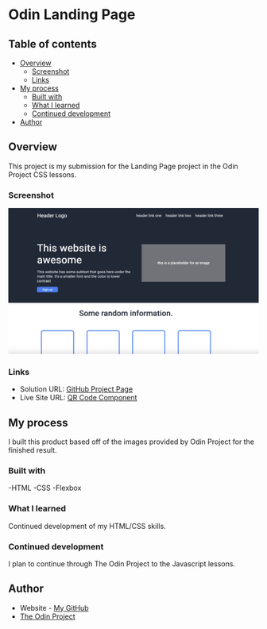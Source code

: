 # Odin Landing Page

## Table of contents

- [Overview](#overview)
  - [Screenshot](#screenshot)
  - [Links](#links)
- [My process](#my-process)
  - [Built with](#built-with)
  - [What I learned](#what-i-learned)
  - [Continued development](#continued-development)
- [Author](#author)

## Overview

This project is my submission for the Landing Page project in the Odin Project CSS lessons.

### Screenshot

![Project: Landing Page](imgs/sample-screenshot.png)

### Links

- Solution URL: [GitHub Project Page](https://github.com/micamash/odin-landing-page)
- Live Site URL: [QR Code Component](https://micamash.github.io/odin-landing-page/)

## My process

I built this product based off of the images provided by Odin Project for the finished result.

### Built with

-HTML
-CSS
-Flexbox

### What I learned
Continued development of my HTML/CSS skills.

### Continued development
I plan to continue through The Odin Project to the Javascript lessons.

## Author

- Website - [My GitHub](https://github.com/micamash)
- [The Odin Project](https://www.theodinproject.com)

